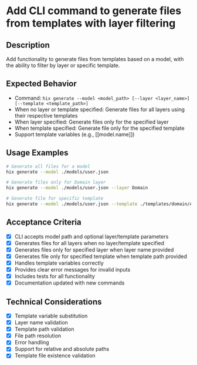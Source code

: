 # Add CLI command to generate files from templates with layer filtering

## Description
Add functionality to generate files from templates based on a model, with the ability to filter by layer or specific template.

## Expected Behavior
- Command: `hix generate --model <model_path> [--layer <layer_name>] [--template <template_path>]`
- When no layer or template specified: Generate files for all layers using their respective templates
- When layer specified: Generate files only for the specified layer
- When template specified: Generate file only for the specified template
- Support template variables (e.g., [[model.name]])

## Usage Examples
```bash
# Generate all files for a model
hix generate --model ./models/user.json

# Generate files only for Domain layer
hix generate --model ./models/user.json --layer Domain

# Generate file for specific template
hix generate --model ./models/user.json --template ./templates/domain/Archive.hix
```

## Acceptance Criteria
- [x] CLI accepts model path and optional layer/template parameters
- [x] Generates files for all layers when no layer/template specified
- [x] Generates files only for specified layer when layer name provided
- [x] Generates file only for specified template when template path provided
- [x] Handles template variables correctly
- [x] Provides clear error messages for invalid inputs
- [x] Includes tests for all functionality
- [x] Documentation updated with new commands

## Technical Considerations
- [x] Template variable substitution
- [x] Layer name validation
- [x] Template path validation
- [x] File path resolution
- [x] Error handling
- [x] Support for relative and absolute paths
- [x] Template file existence validation